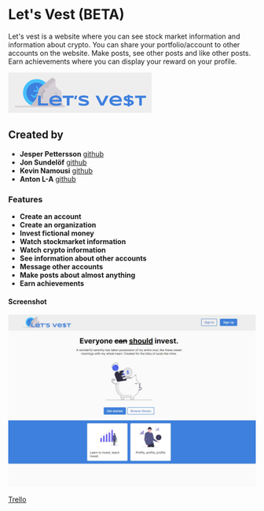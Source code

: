 # Let's Vest (BETA)

Let's vest is a website where you can see stock market information and information about crypto. You can share your portfolio/account to other accounts on the website. Make posts, see other posts and like other posts. Earn achievements where you can display your reward on your profile.

![Icon of Lets Vest](pictures/lets-vest-icon.png)

## Created by

- **Jesper Pettersson** [github](https://github.com/Jesper-dev)
- **Jon Sundelöf** [github](https://github.com/jon-sundelof)
- **Kevin Namousi** [github](https://github.com/kevinnam)
- **Anton L-A** [github](https://github.com/xamnotna)

### Features

- **Create an account**
- **Create an organization**
- **Invest fictional money**
- **Watch stockmarket information**
- **Watch crypto information**
- **See information about other accounts**
- **Message other accounts**
- **Make posts about almost anything**
- **Earn achievements**

#### Screenshot

![Screenshot of Lets Vest](pictures/lets-vest-readme.png)

[Trello](https://trello.com/b/aSBjDnhs/tp2-b-e-v)
